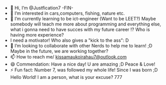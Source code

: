 - 👋 Hi, I’m @Justfication7 -FIN-
- 👀 I’m interested in cars,computers, fishing, nature etc. 
- 🌱 I’m currently learning to be ict-engineer (Want to be LEET?) Maybe somebody will teach me more about programming and everything else, what i gonna need to have succes with my future career !? Who is having more experience?
- I need a motivator! Who also gives a "kick to the ass": D 
- 💞️ I’m looking to collaborate with other Nerds to help me to learn! ;D Maybe in the future, we are working together? 
- 📫 How to reach me/ kissamaukoirahau7@outlook.com
- 😄 	Commendation: Have a nice day! U are amazing ;D Peace & Love! 
- ⚡ Fun fact: Number 7, was followed my whole life! Since I was born ;D 
Hello World!
I am a person, what is your excuse?  777
